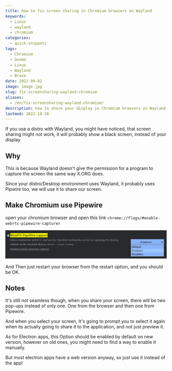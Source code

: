 ```yaml
---
title: how to fix screen sharing in Chromium browsers on Wayland
keywords:
  - Linux
  - wayland
  - chromium
categories:
  - quick-snippets
tags:
  - Chromium
  - Gnome
  - Linux
  - Wayland
  - Brave
date: 2022-09-02
image: image.jpg
slug: fix-screensharing-wayland-chromium
aliases:
  - /en/fix-screensharing-wayland-chromium/
description: how to share your display in Chromium browsers on Wayland using Pipewire
lastmod: 2022-10-28
---
```


If you use a distro with Wayland, you might have noticed, that screen sharing might not work, it will probably show a black screen, instead of your display

## Why

This is because Wayland doesn't give the permission for a program to capture the screen the same way X.ORG does.

Since your distro/Desktop environment uses Wayland, it probably uses Pipwire too, we will use it to share our screen.

## Make Chromium use Pipewire
open your chromium browser and open this link `chrome://flags/#enable-webrtc-pipewire-capturer`

![](screenshot.png)

And Then just restart your browser from the restart option, and you should be OK.

## Notes

It's still not seamless though, when you share your screen, there will be two pop-ups instead of only one.
One from the browser and then one from Pipewire.

And when you select your screen, It's going to prompt you to select it again when its actually going to share it to the application, and not just preview it.

As for Electron apps, this Option should be enabled by default on new version, however on old ones, you might need to find a way to enable it manually.

But most electron apps have a web version anyway, so just use it instead of the app!